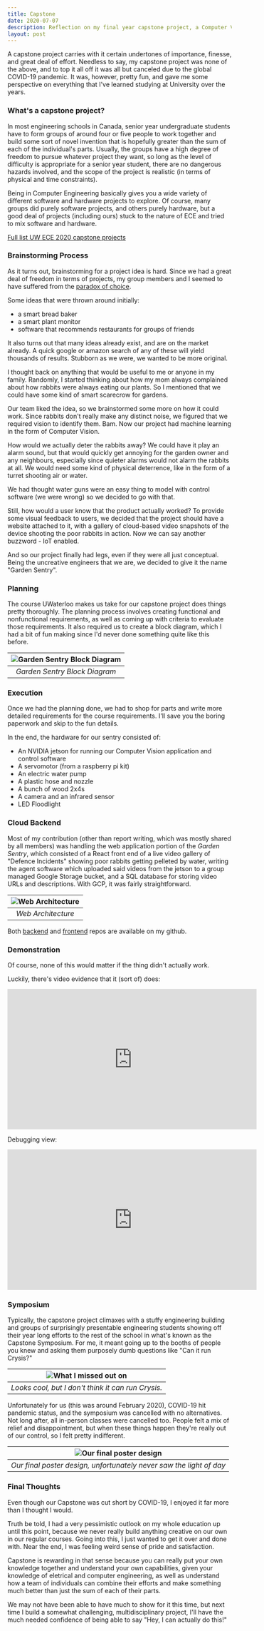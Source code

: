 ```yaml
---
title: Capstone
date: 2020-07-07
description: Reflection on my final year capstone project, a Computer Vision powered Garden Sentry IoT device
layout: post
---
```



A capstone project carries with it certain undertones of importance, finesse, and great deal of effort. Needless to say, my capstone project was none of the above, and to top it all off it was all but canceled due to the global COVID-19 pandemic. It was, however, pretty fun, and gave me some perspective on everything that I've learned studying at University over the years.

### What's a capstone project?

In most engineering schools in Canada, senior year undergraduate students have to form groups of around four or five people to work together and build some sort of novel invention that is hopefully greater than the sum of each of the individual's parts. Usually, the groups have a high degree of freedom to pursue whatever project they want, so long as the level of difficulty is appropriate for a senior year student, there are no dangerous hazards involved, and the scope of the project is realistic (in terms of physical and time constraints).

Being in Computer Engineering basically gives you a wide variety of different software and hardware projects to explore. Of course, many groups did purely software projects, and others purely hardware, but a good deal of projects (including ours) stuck to the nature of ECE and tried to mix software and hardware.

[Full list UW ECE 2020 capstone projects](https://uwaterloo.ca/capstone-design/2020-electrical-computer-engineering-capstone-design)

### Brainstorming Process

As it turns out, brainstorming for a project idea is hard. Since we had a great deal of freedom in terms of projects, my group members and I seemed to have suffered from the [paradox of choice](https://en.wikipedia.org/wiki/The_Paradox_of_Choice).

Some ideas that were thrown around initially:

* a smart bread baker
* a smart plant monitor
* software that recommends restaurants for groups of friends

It also turns out that many ideas already exist, and are on the market already. A quick google or amazon search of any of these will yield thousands of results. Stubborn as we were, we wanted to be more original.

I thought back on anything that would be useful to me or anyone in my family. Randomly, I started thinking about how my mom always complained about how rabbits were always eating our plants. So I mentioned that we could have some kind of smart scarecrow for gardens.

Our team liked the idea, so we brainstormed some more on how it could work. Since rabbits don't really make any distinct noise, we figured that we required vision to identify them. Bam. Now our project had machine learning in the form of Computer Vision.

How would we actually deter the rabbits away? We could have it play an alarm sound, but that would quickly get annoying for the garden owner and any neighbours, especially since quieter alarms would not alarm the rabbits at all. We would need some kind of physical deterrence, like in the form of a turret shooting air or water.

We had thought water guns were an easy thing to model with control software (we were wrong) so we decided to go with that.

Still, how would a user know that the product actually worked? To provide some visual feedback to users, we decided that the project should have a website attached to it, with a gallery of cloud-based video snapshots of the device shooting the poor rabbits in action. Now we can say another buzzword - IoT enabled.

And so our project finally had legs, even if they were all just conceptual. Being the uncreative engineers that we are, we decided to give it the name "Garden Sentry".

### Planning

The course UWaterloo makes us take for our capstone project does things pretty thoroughly. The planning process involves creating functional and nonfunctional requirements, as well as coming up with criteria to evaluate those requirements. It also required us to create a block diagram, which I had a bit of fun making since I'd never done something quite like this before.

|![Garden Sentry Block Diagram](https://i.imgur.com/fguwNY2.png)|
|:---:|
|*Garden Sentry Block Diagram*|


### Execution

Once we had the planning done, we had to shop for parts and write more detailed requirements for the course requirements. I'll save you the boring paperwork and skip to the fun details.

In the end, the hardware for our sentry consisted of:

* An NVIDIA jetson for running our Computer Vision application and control software
* A servomotor (from a raspberry pi kit)
* An electric water pump
* A plastic hose and nozzle
* A bunch of wood 2x4s
* A camera and an infrared sensor
* LED Floodlight

### Cloud Backend

Most of my contribution (other than report writing, which was mostly shared by all members) was handling the web application portion of the _Garden Sentry_, which consisted of a React front end of a live video gallery of "Defence Incidents" showing poor rabbits getting pelleted by water, writing the agent software which uploaded said videos from the jetson to a group managed Google Storage bucket, and a SQL database for storing video URLs and descriptions. With GCP, it was fairly straightforward.

|![Web Architecture](https://i.ibb.co/TkwzsMS/web-arch.png)|
|:---:|
|*Web Architecture*|

Both [backend](https://github.com/montagao/gardensentry) and [frontend](https://github.com/montagao/gardensentry-ui) repos are available on my github.

### Demonstration

Of course, none of this would matter if the thing didn't actually work.

Luckily, there's video evidence that it (sort of) does:

<iframe width="560" height="315" src="https://www.youtube.com/embed/P_gJE73BijM" frameborder="0" allow="accelerometer; autoplay; encrypted-media; gyroscope; picture-in-picture" allowfullscreen></iframe>


Debugging view:

<iframe width="560" height="315" src="https://www.youtube.com/embed/wdaB4Qs_Iyk" frameborder="0" allow="accelerometer; autoplay; encrypted-media; gyroscope; picture-in-picture" allowfullscreen></iframe>

### Symposium

Typically, the capstone project climaxes with a stuffy engineering building and groups of surprisingly presentable engineering students showing off their year long efforts to the rest of the school in what's known as the Capstone Symposium. For me, it meant going up to the booths of people you knew and asking them purposely dumb questions like "Can it run Crysis?"

| ![What I missed out on](http://danhadi.com/blog/wp-content/uploads/2010/03/body_motion_analyzer.jpg.jpg) |
|:--:|
|*Looks cool, but I don't think it can run Crysis.*|

Unfortunately for us (this was around February 2020), COVID-19 hit pandemic status, and the symposium was cancelled with no alternatives. Not long after, all in-person classes were cancelled too. People felt a mix of relief and disappointment, but when these things happen they're really out of our control, so I felt pretty indifferent.

|![Our final poster design](https://i.imgur.com/pxqnxSu.png) |
|:---:|
|*Our final poster design, unfortunately never saw the light of day*|

### Final Thoughts

Even though our Capstone was cut short by COVID-19, I enjoyed it far more than I thought I would.

Truth be told, I had a very pessimistic outlook on my whole education up until this point, because we never really build anything creative on our own in our regular courses. Going into this, I just wanted to get it over and done with. Near the end, I was feeling weird sense of pride and satisfaction.

Capstone is rewarding in that sense because you can really put your own knowledge together and understand your own capabilities, given your knowledge of eletrical and computer engineering, as well as understand how a team of individuals can combine their efforts and make something much better than just the sum of each of their parts.

We may not have been able to have much to show for it this time, but next time I build a somewhat challenging, multidisciplinary project, I'll have the much needed confidence of being able to say "Hey, I can actually do this!"
